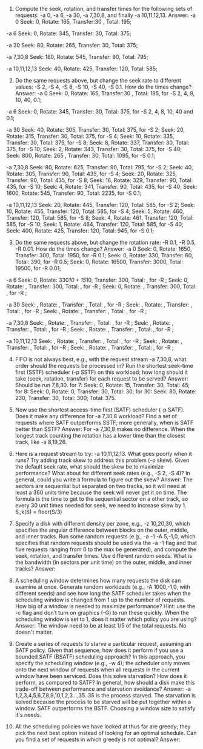 1. Compute the seek, rotation, and transfer times for the following sets of requests: -a 0, -a 6, -a 30, -a 7,30,8, and finally -a 10,11,12,13.
Answer: 
-a 0
    Seek: 0, Rotate: 165, Transfer:30 , Total: 195;

-a 6
    Seek: 0, Rotate: 345, Transfer: 30, Total: 375;

-a 30
    Seek: 80, Rotate: 265, Transfer: 30, Total: 375;

-a 7,30,8
    Seek: 160, Rotate: 545, Transfer: 90, Total: 795;

-a 10,11,12,13
    Seek: 40, Rotate: 425, Transfer: 120, Total: 585;

2. Do the same requests above, but change the seek rate to different values: -S 2, -S 4, -S 8, -S 10, -S 40, -S 0.1. How do the times change?
Answer: 
-a 0
    Seek: 0, Rotate: 165, Transfer:30 , Total: 195, for -S 2, 4, 8, 10, 40, 0.1;

-a 6
    Seek: 0, Rotate: 345, Transfer: 30, Total: 375, for -S 2, 4, 8, 10, 40 and 0.1;

-a 30
    Seek: 40, Rotate: 305, Transfer: 30, Total: 375, for -S 2;
    Seek: 20, Rotate: 315, Transfer: 30, Total: 375, for -S 4;
    Seek: 10, Rotate: 335, Transfer: 30, Total: 375, for -S 8;
    Seek: 8,  Rotate: 337, Transfer: 30, Total: 375, for -S 10;
    Seek: 2,  Rotate: 343, Transfer: 30, Total: 375, for -S 40;
    Seek: 800, Rotate: 265 , Transfer: 30, Total: 1095, for -S 0.1;

-a 7,30,8
    Seek: 80, Rotate: 625, Transfer: 90, Total: 795, for -S 2;
    Seek: 40, Rotate: 305, Transfer: 90, Total: 435, for -S 4;
    Seek: 20, Rotate: 325, Transfer: 90, Total: 435, for -S 8;
    Seek: 16, Rotate: 329, Transfer: 90, Total: 435, for -S 10;
    Seek: 4,  Rotate: 341, Transfer: 90, Total: 435, for -S 40;
    Seek: 1600, Rotate: 545, Transfer: 90, Total: 2235, for -S 0.1;


-a 10,11,12,13
    Seek: 20, Rotate: 445, Transfer: 120, Total: 585, for -S 2;
    Seek: 10, Rotate: 455, Transfer: 120, Total: 585, for -S 4;
    Seek: 5, Rotate: 460, Transfer: 120, Total: 585, for -S 8;
    Seek: 4, Rotate: 461, Transfer: 120, Total: 585, for -S 10;
    Seek: 1, Rotate: 464, Transfer: 120, Total: 585, for -S 40;
    Seek: 400, Rotate: 425, Transfer: 120, Total: 945, for -S 0.1;


3. Do the same requests above, but change the rotation rate: -R 0.1, -R 0.5, -R 0.01. How do the times change?
Answer:
-a 0
    Seek: 0, Rotate: 1650, Transfer: 300, Total: 1950, for -R 0.1;
    Seek: 0, Rotate: 330, Transfer: 60, Total: 390, for -R 0.5;
    Seek: 0, Rotate: 16500, Transfer: 3000, Total: 19500, for -R 0.01;

-a 6
    Seek: 0, Rotate:  330*10 + 15*10, Transfer: 300, Total: , for -R ;
    Seek: 0, Rotate: , Transfer: 300, Total: , for -R ;
    Seek: 0, Rotate: , Transfer: 300, Total: , for -R ;

-a 30
    Seek: , Rotate: , Transfer: , Total: , for -R ;
    Seek: , Rotate: , Transfer: , Total: , for -R ;
    Seek: , Rotate: , Transfer: , Total: , for -R ;

-a 7,30,8
    Seek: , Rotate: , Transfer: , Total: , for -R ;
    Seek: , Rotate: , Transfer: , Total: , for -R ;
    Seek: , Rotate: , Transfer: , Total: , for -R ;

-a 10,11,12,13
    Seek: , Rotate: , Transfer: , Total: , for -R ;
    Seek: , Rotate: , Transfer: , Total: , for -R ;
    Seek: , Rotate: , Transfer: , Total: , for -R ;

4. FIFO is not always best, e.g., with the request stream -a 7,30,8, what order should the requests be processed in? Run the shortest seek-time first (SSTF) scheduler (-p SSTF) on this workload; how long should it take (seek, rotation, transfer) for each request to be served?
Answer: Should be run 7,8,30. 
for 7: Seek: 0, Rotate: 15, Transfer: 30, Total: 45;
for 8: Seek: 0, Rotate: 0, Transfer: 30, Total: 30;
for 30: Seek: 80, Rotate: 230, Transfer: 30, Total: 300;
Total: 375.


5. Now use the shortest access-time first (SATF) scheduler (-p SATF). Does it make any difference for -a 7,30,8 workload? Find a set of requests where SATF outperforms SSTF; more generally, when is SATF better than SSTF?
Answer: For -a 7,30,8 makes no difference. When the longest track counting the rotation has a lower time than the closest track, like -a 8,19,26.


6. Here is a request stream to try: -a 10,11,12,13. What goes poorly when it runs? Try adding track skew to address this problem (-o skew). Given the default seek rate, what should the skew be to maximize performance? What about for different seek rates (e.g., -S 2, -S 4)? In general, could you write a formula to figure out the skew?
Answer: The sectors are sequential but separated on two tracks, so it will need at least a 360 units time because the seek will never get it on time. The formula is the time to get to the sequential sector on a other track, so every 30 unit times needed for seek, we need to increase skew by 1. S_k(S) = floor(S/3)

7. Specify a disk with different density per zone, e.g., -z 10,20,30, which specifies the angular difference between blocks on the outer, middle, and inner tracks. Run some random requests (e.g., -a -1 -A 5,-1,0, which specifies that random requests should be used via the -a -1 flag and that five requests ranging from 0 to the max be generated), and compute the seek, rotation, and transfer times. Use different random seeds. What is the bandwidth (in sectors per unit time) on the outer, middle, and inner tracks?
Answer: 


8. A scheduling window determines how many requests the disk can examine at once. Generate random workloads (e.g., -A 1000,-1,0, with different seeds) and see how long the SATF scheduler takes when the scheduling window is changed from 1 up to the number of requests. How big of a window is needed to maximize performance? Hint: use the -c flag and don’t turn on graphics (-G) to run these quickly. When the scheduling window is set to 1, does it matter which policy you are using?
Answer: The window need to be at least 1/5 of the total requests. No doesn't matter.

9. Create a series of requests to starve a particular request, assuming an SATF policy. Given that sequence, how does it perform if you use a bounded SATF (BSATF) scheduling approach? In this approach, you specify the scheduling window (e.g., -w 4); the scheduler only moves onto the next window of requests when all requests in the current window have been serviced. Does this solve starvation? How does it perform, as compared to SATF? In general, how should a disk make this trade-off between performance and starvation avoidance?
Answer: -a 1,2,3,4,5,6,7,8,9,10,1,2,3...,35. 35 is the process starved. The starvation is solved because the process to be starved will be put together within a window. SATF outperforms the BSTF. Choosing a window size to satisfy it's needs.


10. All the scheduling policies we have looked at thus far are greedy; they pick the next best option instead of looking for an optimal schedule. Can you find a set of requests in which greedy is not optimal?
Answer: 

